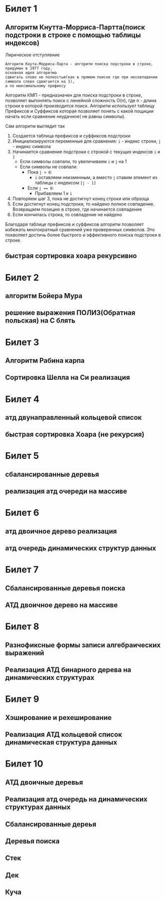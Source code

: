 
# Билет 1
## Алгоритм Кнутта-Морриса-Партта(поиск подстроки в строке с помощью таблицы индексов)
Лирическое отступление
```
Алгоритм Кнута-Морриса-Парта - алгоритм поиска подстроки в строке, придуман в 1977 году, 
основная идея алгоритма 
сдвигать слово не полностью(как в прямом поиске где при несовпадении символа слово сдвигается на 1), 
а по максимальному префиксу 
```
Алгоритм КМП - предназначен для поиска подстроки в строке, позволяет выпонлять поиск с линейной сложность O(n), где n - длина строки в которой производится поиск. Алгоритм использует таблицу Префиксов и Суффиксов которая позволяет понять с какой пощиции начать если сравнение неудачное( не равны символы).

Сам алгоритм выглядит так 

1. Создается таблица префиксов и суффиксов подстроки  
2. Инициализируются переменные для сравнения: `i` - индекс строки, `j` - индекс символа  
3. Начинается сравнение подстроки с строкой с текущих индексов `i` и `j`  
    - Если символы совпали, то увеличиваем `i` и `j` на 1  
    - Если символы не совпали:  
        - Пока `j > 0`:  
            - `i` оставляем неизменным, а вместо `j` ставим элемент из таблицы с индексом `[j - 1]`  
        - Если `j == 0`:  
            - Прибавляем 1 к `i`  
4. Повторяем шаг 3, пока не достигнут конец строки или образца  
5. Если достигнут конец подстроки, то найдено полное совпадение. Возвращаем позицию в строке, где начинается совпадение  
6. Если кончилась строка, то совпадение не найдено  


Благодаря таблице префиксов и суффиксов алгоритм позволяет избежать многократный сравнений уже проверенных символов. Это похволяет достичь более быстрого и эффективного поиска подстроки в строке.

## быстрая сортировка хоара рекурсивно


# Билет 2
## алгоритм Бойера Мура	

## решение выражения ПОЛИЗ(Обратная польская) на С блять


# Билет 3
## Алгоритм Рабина карпа	

## Сортировка Шелла на Си реализация


# Билет 4
## атд двунаправленный кольцевой список 	

## быстрая сортировка Хоара (не рекурсия)


# Билет 5
## сбалансированные деревья	

## реализация атд очереди на массиве


# Билет 6
## атд двоичное дерево	реализация 

## атд очередь динамических структур данных


# Билет 7
## Сбалансированные деревья поиска	

## АТД двоичное дерево на массиве


# Билет 8
## Разнофиксные формы записи алгебраических выражений	

## Реализация АТД бинарного дерева на динамических структурах

# Билет 9
## Хэширование и рехеширование	

## Реализация АТД кольцевой список динамическая структура данных

# Билет 10
## АТД двоичные деревья	

## Реализация атд очередь на динамических структурах данных 




## Сбалансированные дереья


## Деревья поиска 


## Стек


## Дек


## Куча 